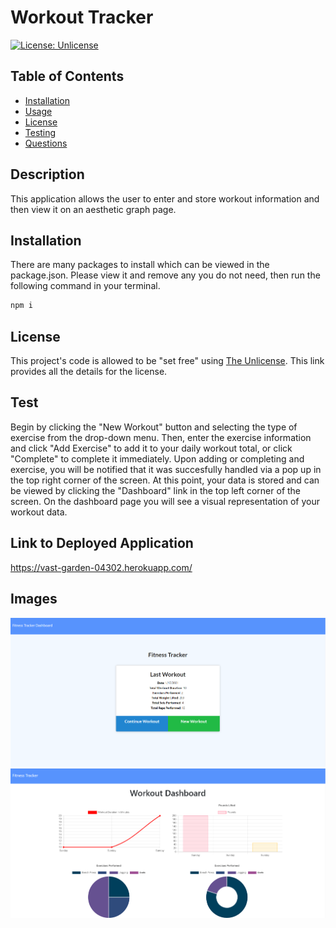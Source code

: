 # Workout Tracker

[![License: Unlicense](https://img.shields.io/badge/license-Unlicense-blue.svg)](http://unlicense.org/)

## Table of Contents

* [Installation](#Installation)
* [Usage](#Usage)
* [License](#License)
* [Testing](#Test)
* [Questions](#Questions)

## Description

This application allows the user to enter and store workout information and then view it on an aesthetic graph page.

## Installation
There are many packages to install which can be viewed in the package.json. Please view it and remove any you do not need, then run the following command in your terminal.

```bash
npm i
``` 

## License

This project's code is allowed to be "set free" using [The Unlicense](https://unlicense.org/).  This link provides all the details for the license.

## Test
Begin by clicking the "New Workout" button and selecting the type of exercise from the drop-down menu. Then, enter the exercise information and click "Add Exercise" to add it to your daily workout total, or click "Complete" to complete it immediately. Upon adding or completing and exercise, you will be notified that it was succesfully handled via a pop up in the top right corner of the screen. At this point, your data is stored and can be viewed by clicking the "Dashboard" link in the top left corner of the screen. On the dashboard page you will see a visual representation of your workout data.

## Link to Deployed Application
https://vast-garden-04302.herokuapp.com/

## Images
<img src="https://github.com/Gavin56/workout-tracker/blob/main/assets/images/fitnessTrackerMain.png?raw=true" alt="Main Page" width="600"/>
<img src="https://github.com/Gavin56/workout-tracker/blob/main/assets/images/fitnessTrackerDash.png?raw=true" alt="Dashboard Page" width="600"/>
